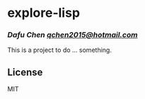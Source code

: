 # explore-lisp
### _Dafu Chen <qchen2015@hotmail.com>_

This is a project to do ... something.

## License

MIT

